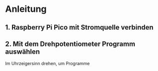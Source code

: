 # Anleitung
## 1. Raspberry Pi Pico mit Stromquelle verbinden

## 2. Mit dem Drehpotentiometer Programm auswählen
Im Uhrzeigersinn drehen, um Programme 

